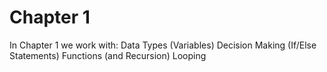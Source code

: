 # Chapter 1
In Chapter 1 we work with:
Data Types (Variables)
Decision Making (If/Else Statements)
Functions (and Recursion)
Looping